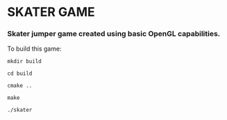 # SKATER GAME

### Skater jumper game created using basic OpenGL capabilities.

To build this game:

```
mkdir build
```

```
cd build
```

```
cmake ..
```

```
make
```

```
./skater
```